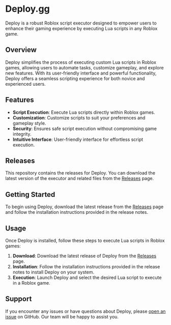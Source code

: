 # Deploy.gg

Deploy is a robust Roblox script executor designed to empower users to enhance their gaming experience by executing Lua scripts in any Roblox game.

## Overview

Deploy simplifies the process of executing custom Lua scripts in Roblox games, allowing users to automate tasks, customize gameplay, and explore new features. With its user-friendly interface and powerful functionality, Deploy offers a seamless scripting experience for both novice and experienced users.

## Features

- **Script Execution**: Execute Lua scripts directly within Roblox games.
- **Customization**: Customize scripts to suit your preferences and gameplay style.
- **Security**: Ensures safe script execution without compromising game integrity.
- **Intuitive Interface**: User-friendly interface for effortless script execution.

## Releases

This repository contains the releases for Deploy. You can download the latest version of the executor and related files from the [Releases](https://github.com/whoisttg/deploy-rblx/releases) page.

## Getting Started

To begin using Deploy, download the latest release from the [Releases](https://github.com/whoisttg/deploy-rblx/releases) page and follow the installation instructions provided in the release notes.

## Usage

Once Deploy is installed, follow these steps to execute Lua scripts in Roblox games:

1. **Download**: Download the latest release of Deploy from the [Releases](https://github.com/whoisttg/deploy-rblx/releases) page.
2. **Installation**: Follow the installation instructions provided in the release notes to install Deploy on your system.
3. **Execution**: Launch Deploy and select the desired Lua script to execute in a Roblox game.

## Support

If you encounter any issues or have questions about Deploy, please [open an issue](https://github.com/whoisttg/deploy-rblx/issues) on GitHub. Our team will be happy to assist you.
